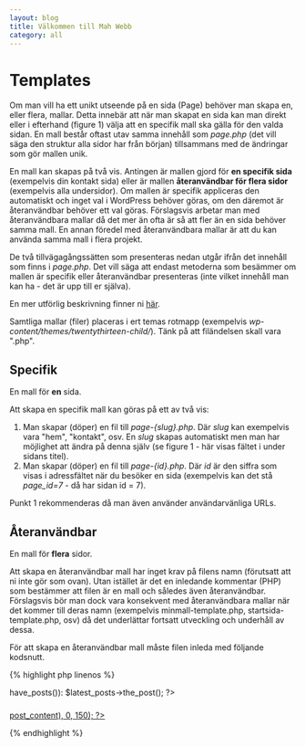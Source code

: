 ```yaml
---
layout: blog
title: Välkommen till Mah Webb
category: all
---
```


# Templates

Om man vill ha ett unikt utseende på en sida (Page) behöver man skapa en, eller flera, mallar. Detta innebär att när man skapat en sida kan man direkt eller i efterhand (figure 1) välja att en specifik mall ska gälla för den valda sidan. En mall består oftast utav samma innehåll som _page.php_ (det vill säga den struktur alla sidor har från början) tillsammans med de ändringar som gör mallen unik.

En mall kan skapas på två vis. Antingen är mallen gjord för __en specifik sida__ (exempelvis din kontakt sida) eller är mallen __återanvändbar för flera sidor__ (exempelvis alla undersidor). Om mallen är specifik appliceras den automatiskt och inget val i WordPress behöver göras, om den däremot är återanvändbar behöver ett val göras. Förslagsvis arbetar man med återanvändbara mallar då det mer än ofta är så att fler än en sida behöver samma mall. En annan föredel med återanvändbara mallar är att du kan använda samma mall i flera projekt.

De två tillvägagångssätten som presenteras nedan utgår ifrån det innehåll som finns i _page.php_. Det vill säga att endast metoderna som besämmer om mallen är specifik eller återanvändbar presenteras (inte vilket innehåll man kan ha - det är upp till er själva).

En mer utförlig beskrivning finner ni [här](http://codex.wordpress.org/Page_Templates).

Samtliga mallar (filer) placeras i ert temas rotmapp (exempelvis _wp-content/themes/twentythirteen-child/_). Tänk på att filändelsen skall vara ".php".

## Specifik

En mall för __en__ sida.

Att skapa en specifik mall kan göras på ett av två vis:

1. Man skapar (döper) en fil till _page-{slug}.php_. Där _slug_ kan exempelvis vara "hem", "kontakt", osv. En _slug_ skapas automatiskt men man har möjlighet att ändra på denna själv (se figure 1 - här visas fältet i under sidans titel).
2. Man skapar (döper) en fil till _page-{id}.php_. Där _id_ är den siffra som visas i adressfältet när du besöker en sida (exempelvis kan det stå _page_id=7_ - då har sidan id = 7).

Punkt 1 rekommenderas då man även använder användarvänliga URLs.

## Återanvändbar

En mall för __flera__ sidor.

Att skapa en återanvändbar mall har inget krav på filens namn (förutsatt att ni inte gör som ovan). Utan istället är det en inledande kommentar (PHP) som bestämmer att filen är en mall och således även återanvändbar. Förslagsvis bör man dock vara konsekvent med återanvändbara mallar när det kommer till deras namn (exempelvis minmall-template.php, startsida-template.php, osv) då det underlättar fortsatt utveckling och underhåll av dessa.

För att skapa en återanvändbar mall måste filen inleda med följande kodsnutt.

{% highlight php linenos %}
<?php
/*
Template Name: My own page template
*/
{% endhighlight %}

Notera att allt efter "Template Name:" är det som bestämmer namnet på den återanvändbara mallen.

# Kodsnuttar

_Med reservation för ändringar_.

Tre senaste blogginläggen.

{% highlight php linenos %}
<?php $latest_posts = new WP_Query( 'showposts=3' ); ?>
<?php while ($latest_posts->have_posts()): $latest_posts->the_post(); ?>
<div class="box-first-page">
    <a href="<?php the_permalink() ?>" class="box-hover">
    <?php the_post_thumbnail(); ?>
    <h3><?php the_title(); ?></h3>
    <p><?php echo substr(strip_tags($post->post_content), 0, 150); ?></p>
    </a>
</div>
<?php endwhile; ?>
{% endhighlight %}
